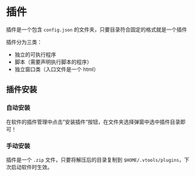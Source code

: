 # 插件

插件是一个包含 `config.json` 的文件夹，只要目录符合固定的格式就是一个插件

插件分为三类：

- 独立的可执行程序
- 脚本（需要声明执行脚本的程序）
- 独立窗口类（入口文件是一个 html）

## 插件安装

### 自动安装

在软件的插件管理中点击”安装插件“按钮，在文件夹选择弹窗中选中插件目录即可！

### 手动安装

插件是一个 `.zip` 文件，只要将解压后的目录复制到 `$HOME/.vtools/plugins`，下次启动软件时生效。
